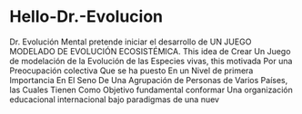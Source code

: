 # Hello-Dr.-Evolucion
Dr. Evolución Mental pretende iniciar el desarrollo de UN JUEGO  MODELADO DE EVOLUCIÓN ECOSISTÉMICA.
This idea de Crear Un Juego de modelación de la Evolución de las Especies vivas, this motivada Por una Preocupación colectiva Que se ha puesto En un Nivel de primera Importancia En El Seno De Una Agrupación de Personas de Varios Países, las Cuales Tienen Como Objetivo fundamental conformar Una organización educacional internacional bajo paradigmas de una nuev
